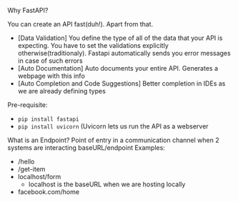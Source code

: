Why FastAPI?

You can create an API fast(duh!). Apart from that.
 - [Data Validation] You define the type of all of the data that your API is expecting. You have to set the validations explicitly otherwise(traditionaly). Fastapi automatically sends you error messages in case of such errors
 - [Auto Documentation] Auto documents your entire API. Generates a webpage with this info
 - [Auto Completion and Code Suggestions] Better completion in IDEs as we are already defining types

Pre-requisite:
- `pip install fastapi`
- `pip install uvicorn` (Uvicorn lets us run the API as a webserver

What is an Endpoint?
Point of entry in a communication channel when 2 systems are interacting
baseURL/endpoint
Examples:
- /hello
- /get-item
- localhost/form
  - localhost is the baseURL when we are hosting locally
- facebook.com/home





